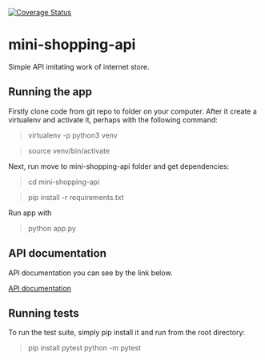 [![Coverage Status](https://coveralls.io/repos/github/andrii-chumak/mini-shopping-api/badge.svg)](https://coveralls.io/github/andrii-chumak/mini-shopping-api)

# mini-shopping-api

Simple API imitating work of internet store.

## Running the app
Firstly clone code from git repo to folder on your computer. 
After it create a virtualenv and activate it, perhaps with the following command:

> virtualenv -p python3 venv

> source venv/bin/activate

Next, run move to mini-shopping-api folder and get dependencies:
> cd mini-shopping-api

> pip install -r requirements.txt

Run app with

> python app.py

## API documentation

API documentation you can see by the link below.

[API documentation](https://documenter.getpostman.com/view/13917160/TzeUmoSd)

## Running tests

To run the test suite, simply pip install it and run from the root directory:

> pip install pytest
> python -m pytest
